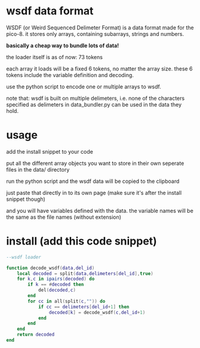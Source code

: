 # wsdf data format

WSDF (or Weird Sequenced Delimeter Format) is a data format made for the pico-8.
it stores only arrays, containing subarrays, strings and numbers.

**basically a cheap way to bundle lots of data!**

the loader itself is as of now: 73 tokens

each array it loads will be a fixed 6 tokens, no matter the array size. these 6 tokens include the variable definition and decoding.

use the python script to encode one or multiple arrays to wsdf.

note that: wsdf is built on multiple delimeters, i.e. none of the characters specified as delimeters in data_bundler.py can be used in the data they hold.

# usage

add the install snippet to your code

put all the different array objects you want to store in their own seperate files in the data/ directory

run the python script and the wsdf data will be copied to the clipboard

just paste that directly in to its own page (make sure it's after the install snippet though)

and you will have variables defined with the data. the variable names will be the same as the file names (without extension)

# install (add this code snippet)

```lua
--wsdf loader

function decode_wsdf(data,del_id)
	local decoded = split(data,delimeters[del_id],true)
	for k,c in ipairs(decoded) do
		if k == #decoded then
			del(decoded,c)
		end
		for cc in all(split(c,"")) do
			if cc == delimeters[del_id+1] then
				decoded[k] = decode_wsdf(c,del_id+1)
			end
		end
	end
	return decoded
end
```
